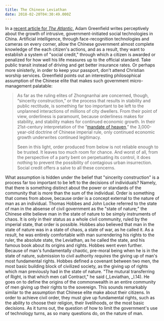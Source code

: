 ```yaml
---
title: The Chinese Leviathan
date: 2018-02-20T04:30:49.000Z
---
```

In a [recent article for _The Atlantic_,](https://www.theatlantic.com/technology/archive/2018/02/chinas-dangerous-dream-of-urban-control/553097/) Adam Greenfield writes perceptively about the growth of intrusive, government-initiated social technologies in China.  Artificial intelligence, through face-recognition technologies and cameras on every corner, allow the Chinese government almost complete knowledge of the each citizen's actions, and as a result, they want to establish a system of "social credit," through which a citizen is awarded or penalized for how well his life measures up to the official standard.  Take public transit instead of driving and get better insurance rates.  Or perhaps more sinisterly, in order to keep your passport, don't attend Christian worship services. Greenfield points out an interesting philosophical assumption of the Chinese elite that makes such government micro-management palatable:

> As far as the ruling elites of Zhongnanhai are concerned, though, “sincerity construction,” or the process that results in stability and public rectitude, is something far too important to be left to the unplanned interactions of millions of city dwellers. From their point of view, orderliness is paramount, because orderliness makes for stability, and stability makes for continued economic growth. In their 21st-century interpretation of the “[mandate of heaven](https://en.wikipedia.org/wiki/Mandate_of_Heaven),” the 3,000-year-old doctrine of Chinese imperial rule, only continued economic growth underwrites continued legitimacy.
> 
> Seen in this light, order produced from below is not reliable enough to be trusted. It leaves too much room for chance. And worst of all, from the perspective of a party bent on perpetuating its control, it does nothing to prevent the possibility of contagious urban insurrection. Social credit offers a salve to all these concerns.

What assumption is hidden under the belief that "sincerity construction" is a process far too important to be left to the decisions of individuals?  Namely, that there is something distinct about the power or standards of the community that is more than the sum of the individual.  Order is something that comes from above, because order is a concept external to the nature of man as an individual. Thomas Hobbes and John Locke referred to the state of man in the absense of civil government as the "state of nature;" the Chinese elite believe man in the state of nature to be simply instruments of chaos.  It is only in their status as a whole civil community, ruled by the imperial state, that order is possible.  Hobbes also believed that man in the state of nature was in a state of chaos, a state of war, as he called it.  As a result, he was entirely comfortable with man surrendering his rights to the ruler, the absolute state, the Leviathan, as he called the state, and his famous book about its origins and rights.  Hobbes went even further.  Because of man's fundamentally chaotic, pre-moral being when he is in the state of nature, submission to civil authority _requires_ the giving up of man's most fundamental rights. Hobbes defined a covenant between two men, the most basic building block of civilized society, as the giving up of rights which man previously had in the state of nature.  "The mutural transferring of Right, is that which men call Contract," he said (_Leviathan, _I.14). He goes on to define the origins of the commonwealth in an entire community of men giving up their rights to the sovereign.  This sounds remarkably similar to the assumption that Chinese elite make about their citizens.  In order to achieve civil order, they must give up fundamental rights, such as the ability to choose their religion, their livelihoods, or the most basic decisions.  As it turns out, the question of how to limit the government's use of technology turns, as so many questions do, on the nature of man.